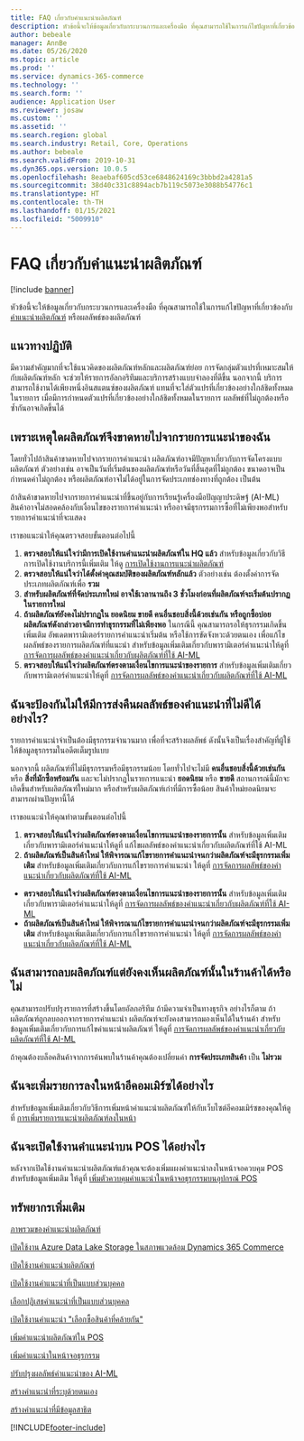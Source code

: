 ```yaml
---
title: FAQ เกี่ยวกับคำแนะนำผลิตภัณฑ์
description: หัวข้อนี้จะให้ข้อมูลเกี่ยวกับกระบวนการและเครื่องมือ ที่คุณสามารถใช้ในการแก้ไขปัญหาที่เกี่ยวข้องกับคำแนะนำผลิตภัณฑ์หรือผลลัพธ์ของผลิตภัณฑ์
author: bebeale
manager: AnnBe
ms.date: 05/26/2020
ms.topic: article
ms.prod: ''
ms.service: dynamics-365-commerce
ms.technology: ''
ms.search.form: ''
audience: Application User
ms.reviewer: josaw
ms.custom: ''
ms.assetid: ''
ms.search.region: global
ms.search.industry: Retail, Core, Operations
ms.author: bebeale
ms.search.validFrom: 2019-10-31
ms.dyn365.ops.version: 10.0.5
ms.openlocfilehash: 8eaebaf605cd53ce6848624169c3bbbd2a4281a5
ms.sourcegitcommit: 38d40c331c8894acb7b119c5073e3088b54776c1
ms.translationtype: HT
ms.contentlocale: th-TH
ms.lasthandoff: 01/15/2021
ms.locfileid: "5009910"
---
```

# <a name="product-recommendations-faq"></a>FAQ เกี่ยวกับคำแนะนำผลิตภัณฑ์


[!include [banner](includes/banner.md)]

หัวข้อนี้จะให้ข้อมูลเกี่ยวกับกระบวนการและเครื่องมือ ที่คุณสามารถใช้ในการแก้ไขปัญหาที่เกี่ยวข้องกับ [คำแนะนำผลิตภัณฑ์](product-recommendations.md) หรือผลลัพธ์ของผลิตภัณฑ์

## <a name="best-practices"></a>แนวทางปฏิบัติ
มีความสำคัญมากที่จะใช้แนวคิดของผลิตภัณฑ์หลักและผลิตภัณฑ์ย่อย การจัดกลุ่มตัวแปรที่เหมาะสมให้กับผลิตภัณฑ์หลัก จะช่วยให้รายการอัลกอริทึมและบริการสร้างแบบจำลองที่ดีขึ้น นอกจากนี้ บริการสามารถใช้งานได้เพียงหนึ่งอินสแตนซ์ของผลิตภัณฑ์ แทนที่จะใส่ตัวแปรที่เกี่ยวข้องอย่างใกล้ชิดทั้งหมดในรายการ เมื่อมีการกำหนดตัวแปรที่เกี่ยวข้องอย่างใกล้ชิดทั้งหมดในรายการ ผลลัพธ์ที่ไม่ถูกต้องหรือซ้ำกันอาจเกิดขึ้นได้

## <a name="why-are-products-missing-from-my-recommendation-lists"></a>เพราะเหตุใดผลิตภัณฑ์จึงขาดหายไปจากรายการแนะนำของฉัน

โดยทั่วไปถ้าสินค้าขาดหายไปจากรายการคำแนะนำ ผลิตภัณฑ์อาจมีปัญหาเกี่ยวกับการจัดโครงแบบผลิตภัณฑ์ ตัวอย่างเช่น อาจเป็นวันที่เริ่มต้นของผลิตภัณฑ์หรือวันที่สิ้นสุดที่ไม่ถูกต้อง ขนาดอาจเป็นกำหนดค่าไม่ถูกต้อง หรือผลิตภัณฑ์อาจไม่ได้อยู่ในการจัดประเภทช่องทางที่ถูกต้อง เป็นต้น

ถ้าสินค้าขาดหายไปจากรายการคำแนะนำที่ขึ้นอยู่กับการเรียนรู้เครื่องมือปัญญาประดิษฐ์ (AI-ML) สินค้าอาจไม่สอดคล้องกับเงื่อนไขของรายการคำแนะนำ หรืออาจมีธุรกรรมการซื้อที่ไม่เพียงพอสำหรับรายการคำแนะนำที่จะแสดง

เราขอแนะนำให้คุณตรวจสอบขั้นตอนต่อไปนี้
1. **ตรวจสอบให้แน่ใจว่ามีการเปิดใช้งานคำแนะนำผลิตภัณฑ์ใน HQ แล้ว** สำหรับข้อมูลเกี่ยวกับวิธีการเปิดใช้งานบริการนี้เพิ่มเติม ให้ดู [การเปิดใช้งานการแนะนำผลิตภัณฑ์](enable-product-recommendations.md)
1. **ตรวจสอบให้แน่ใจว่าได้ตั้งค่าคุณสมบัติของผลิตภัณฑ์หลักแล้ว** ตัวอย่างเช่น ต้องตั้งค่าการจัดประเภทผลิตภัณฑ์เพื่อ **รวม**
1. **สำหรับผลิตภัณฑ์ที่จัดประเภทใหม่ อาจใช้เวลานานถึง 3 ชั่วโมงก่อนที่ผลิตภัณฑ์จะเริ่มต้นปรากฏในรายการใหม่**
1. **ถ้าผลิตภัณฑ์ยังคงไม่ปรากฏใน ยอดนิยม ขายดี คนอื่นชอบสิ่งนี้ด้วยเช่นกัน หรือถูกซื้อบ่อย ผลิตภัณฑ์ดังกล่าวอาจมีการทำธุรกรรมที่ไม่เพียงพอ** ในกรณีนี้ คุณสามารถรอให้ธุรกรรมเกิดขึ้นเพิ่มเติม อัพเดตพารามิเตอร์รายการคำแนะนำเริ่มต้น หรือใช้การขัดจังหวะด้วยตนเอง เพื่อแก้ไขผลลัพธ์ของรายการผลิตภัณฑ์ที่แนะนำ สำหรับข้อมูลเพิ่มเติมเกี่ยวกับพารามิเตอร์คำแนะนำให้ดูที่ [การจัดการผลลัพธ์ของคำแนะนำเกี่ยวกับผลิตภัณฑ์ที่ใช้ AI-ML](modify-product-recommendation-results.md)
1. **ตรวจสอบให้แน่ใจว่าผลิตภัณฑ์ตรงตามเงื่อนไขการแนะนำของรายการ** สำหรับข้อมูลเพิ่มเติมเกี่ยวกับพารามิเตอร์คำแนะนำให้ดูที่ [การจัดการผลลัพธ์ของคำแนะนำเกี่ยวกับผลิตภัณฑ์ที่ใช้ AI-ML](modify-product-recommendation-results.md)

## <a name="how-can-i-prevent-poor-recommendation-results-from-being-returned"></a>ฉันจะป้องกันไม่ให้มีการส่งคืนผลลัพธ์ของคำแนะนำที่ไม่ดีได้อย่างไร?

รายการคำแนะนำจำเป็นต้องมีธุรกรรมจำนวนมาก เพื่อที่จะสร้างผลลัพธ์ ดังนั้นจึงเป็นเรื่องสำคัญที่ผู้ใช้ให้ข้อมูลธุรกรรมในอดีตเต็มรูปแบบ

นอกจากนี้ ผลิตภัณฑ์ที่ไม่มีธุรกรรมหรือมีธุรกรรมน้อย โดยทั่วไปจะไม่มี **คนอื่นชอบสิ่งนี้ด้วยเช่นกัน** หรือ **สิ่งที่มักซื้อพร้อมกัน**  และจะไม่ปรากฏในรายการแนะนำ **ยอดนิยม** หรือ **ขายดี** สถานการณ์นี้มักจะเกิดขึ้นสำหรับผลิตภัณฑ์ใหม่มาก หรือสำหรับผลิตภัณฑ์เก่าที่มีการซื้อน้อย สินค้าใหม่ยอดนิยมจะสามารถผ่านปัญหานี้ได้

เราขอแนะนำให้คุณทำตามขั้นตอนต่อไปนี้
1. **ตรวจสอบให้แน่ใจว่าผลิตภัณฑ์ตรงตามเงื่อนไขการแนะนำของรายการนั้น** สำหรับข้อมูลเพิ่มเติมเกี่ยวกับพารามิเตอร์คำแนะนำให้ดูที่ แก้ไขผลลัพธ์ของคำแนะนำเกี่ยวกับผลิตภัณฑ์ที่ใช้ AI-ML
1. **ถ้าผลิตภัณฑ์เป็นสินค้าใหม่ ให้พิจารณาแก้ไขรายการคำแนะนำจนกว่าผลิตภัณฑ์จะมีธุรกรรมเพิ่มเติม** สำหรับข้อมูลเพิ่มเติมเกี่ยวกับการแก้ไขรายการคำแนะนำ ให้ดูที่ [การจัดการผลลัพธ์ของคำแนะนำเกี่ยวกับผลิตภัณฑ์ที่ใช้ AI-ML](modify-product-recommendation-results.md)


- **ตรวจสอบให้แน่ใจว่าผลิตภัณฑ์ตรงตามเงื่อนไขการแนะนำของรายการนั้น** สำหรับข้อมูลเพิ่มเติมเกี่ยวกับพารามิเตอร์คำแนะนำให้ดูที่ [การจัดการผลลัพธ์ของคำแนะนำเกี่ยวกับผลิตภัณฑ์ที่ใช้ AI-ML](modify-product-recommendation-results.md)
- **ถ้าผลิตภัณฑ์เป็นสินค้าใหม่ ให้พิจารณาแก้ไขรายการคำแนะนำจนกว่าผลิตภัณฑ์จะมีธุรกรรมเพิ่มเติม** สำหรับข้อมูลเพิ่มเติมเกี่ยวกับการแก้ไขรายการคำแนะนำ ให้ดูที่ [การจัดการผลลัพธ์ของคำแนะนำเกี่ยวกับผลิตภัณฑ์ที่ใช้ AI-ML](modify-product-recommendation-results.md)

## <a name="can-i-remove-a-product-but-still-see-it-in-the-store"></a>ฉันสามารถลบผลิตภัณฑ์แต่ยังคงเห็นผลิตภัณฑ์นั้นในร้านค้าได้หรือไม่

คุณสามารถปรับปรุงรายการที่สร้างขึ้นโดยอัลกอริทึม ถ้ามีความจำเป็นทางธุรกิจ อย่างไรก็ตาม ถ้าผลิตภัณฑ์ถูกลบออกจากรายการคำแนะนำ ผลิตภัณฑ์จะยังคงสามารถมองเห็นได้ในร้านค้า สำหรับข้อมูลเพิ่มเติมเกี่ยวกับการแก้ไขคำแนะนำผลิตภัณฑ์ ให้ดูที่ [การจัดการผลลัพธ์ของคำแนะนำเกี่ยวกับผลิตภัณฑ์ที่ใช้ AI-ML](modify-product-recommendation-results.md)

ถ้าคุณต้องบล็อคสินค้าจากการค้นพบในร้านค้าคุณต้องเปลี่ยนค่า **การจัดประเภทสินค้า** เป็น **ไม่รวม**

## <a name="how-do-i-add-a-list-to-an-e-commerce-page"></a>ฉันจะเพิ่มรายการลงในหน้าอีคอมเมิร์ซได้อย่างไร

สำหรับข้อมูลเพิ่มเติมเกี่ยวกับวิธีการเพิ่มหน้าคำแนะนำผลิตภัณฑ์ให้กับเว็บไซต์อีคอมเมิร์ซของคุณให้ดูที่ [การเพิ่มรายการแนะนำผลิตภัณฑ์ลงในหน้า](add-reco-list-to-page.md)

## <a name="how-do-i-enable-recommendations-on-pos"></a>ฉันจะเปิดใช้งานคำแนะนำบน POS ได้อย่างไร

หลังจากเปิดใช้งานคำแนะนำผลิตภัณฑ์แล้วคุณจะต้องเพิ่มแผงคำแนะนำลงในหน้าจอควบคุม POS สำหรับข้อมูลเพิ่มเติม ให้ดูที่ [เพิ่มตัวควบคุมคำแนะนำในหน้าจอธุรกรรมบนอุปกรณ์ POS](add-recommendations-control-pos-screen.md)

## <a name="additional-resources"></a>ทรัพยากรเพิ่มเติม

[ภาพรวมของคำแนะนำผลิตภัณฑ์](product-recommendations.md)

[เปิดใช้งาน Azure Data Lake Storage ในสภาพแวดล้อม Dynamics 365 Commerce](enable-adls-environment.md)

[เปิดใช้งานคำแนะนำผลิตภัณฑ์](enable-product-recommendations.md)

[เปิดใช้งานคำแนะนำที่เป็นแบบส่วนบุคคล](personalized-recommendations.md)

[เลือกปฏิเสธคำแนะนำที่เป็นแบบส่วนบุคคล](personalization-gdpr.md)

[เปิดใช้งานคำแนะนำ "เลือกซื้อสินค้าที่คล้ายกัน"](shop-similar-looks.md)

[เพิ่มคำแนะนำผลิตภัณฑ์ใน POS](product.md)

[เพิ่มคำแนะนำในหน้าจอธุรกรรม](add-recommendations-control-pos-screen.md)

[ปรับปรุงผลลัพธ์คำแนะนำของ AI-ML](modify-product-recommendation-results.md)

[สร้างคำแนะนำที่ระบุด้วยตนเอง](create-editorial-recommendation-lists.md)

[สร้างคำแนะนำที่มีข้อมูลสาธิต](product-recommendations-demo-data.md)


[!INCLUDE[footer-include](../includes/footer-banner.md)]